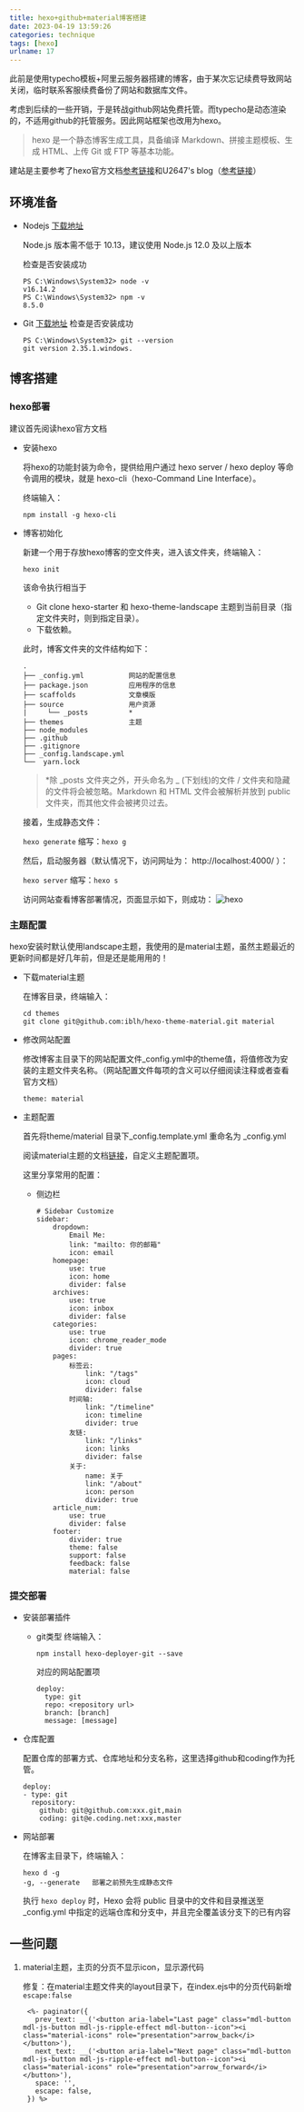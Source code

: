 ```yaml
---
title: hexo+github+material博客搭建
date: 2023-04-19 13:59:26
categories: technique
tags: [hexo]
urlname: 17
---
```


此前是使用typecho模板+阿里云服务器搭建的博客，由于某次忘记续费导致网站关闭，临时联系客服续费备份了网站和数据库文件。

考虑到后续的一些开销，于是转战github网站免费托管。而typecho是动态渲染的，不适用github的托管服务。因此网站框架也改用为hexo。
>   hexo 是一个静态博客生成工具，具备编译 Markdown、拼接主题模板、生成 HTML、上传 Git 或 FTP 等基本功能。

建站是主要参考了hexo官方文档[参考链接][1]和U2647's blog（[参考链接][2]）

## 环境准备
- Nodejs [下载地址][3]
  
  Node.js 版本需不低于 10.13，建议使用 Node.js 12.0 及以上版本

  检查是否安装成功
  ```
  PS C:\Windows\System32> node -v
  v16.14.2
  PS C:\Windows\System32> npm -v
  8.5.0
  ```

- Git [下载地址][4]
  检查是否安装成功
  ```
  PS C:\Windows\System32> git --version
  git version 2.35.1.windows.
  ```

## 博客搭建

### hexo部署
建议首先阅读hexo官方文档
- 安装hexo
  
  将hexo的功能封装为命令，提供给用户通过 hexo server / hexo deploy 等命令调用的模块，就是 hexo-cli（hexo-Command Line Interface）。

  终端输入：

  `npm install -g hexo-cli`
- 博客初始化
  
  新建一个用于存放hexo博客的空文件夹，进入该文件夹，终端输入：

  `hexo init`
  
  该命令执行相当于
  - Git clone hexo-starter 和 hexo-theme-landscape 主题到当前目录（指定文件夹时，则到指定目录）。
  - 下载依赖。

  此时，博客文件夹的文件结构如下：
  ```
  . 
  ├── _config.yml           网站的配置信息
  ├── package.json          应用程序的信息
  ├── scaffolds             文章模版
  ├── source                用户资源
  |     └── _posts          *
  ├── themes                主题     
  ├── node_modules   
  ├── .github
  ├── .gitignore
  ├── _config.landscape.yml  
  └──  yarn.lock    
  ```
  > *除 _posts 文件夹之外，开头命名为 _ (下划线)的文件 / 文件夹和隐藏的文件将会被忽略。Markdown 和 HTML 文件会被解析并放到 public 文件夹，而其他文件会被拷贝过去。

  接着，生成静态文件：
  
  `hexo generate`  缩写：`hexo g`

  然后，启动服务器（默认情况下，访问网址为： http://localhost:4000/ ）：

  `hexo server`    缩写：`hexo s` 

  访问网站查看博客部署情况，页面显示如下，则成功：
  ![hexo][5]


### 主题配置
hexo安装时默认使用landscape主题，我使用的是material主题，虽然主题最近的更新时间都是好几年前，但是还是能用用的！
- 下载material主题
  
  在博客目录，终端输入：
  ```
  cd themes
  git clone git@github.com:iblh/hexo-theme-material.git material
  ```
- 修改网站配置
  
  修改博客主目录下的网站配置文件_config.yml中的theme值，将值修改为安装的主题文件夹名称。（网站配置文件每项的含义可以仔细阅读注释或者查看官方文档）

  `theme: material`
- 主题配置
  
  首先将theme/material 目录下_config.template.yml 重命名为 _config.yml

  阅读material主题的文档[链接][6]，自定义主题配置项。

  这里分享常用的配置：
    - 侧边栏
      ```
      # Sidebar Customize
      sidebar:
          dropdown:
              Email Me:
              link: "mailto: 你的邮箱"
              icon: email
          homepage:
              use: true
              icon: home
              divider: false
          archives:
              use: true
              icon: inbox
              divider: false
          categories:
              use: true
              icon: chrome_reader_mode
              divider: true
          pages:  
              标签云: 
                  link: "/tags"
                  icon: cloud
                  divider: false
              时间轴:
                  link: "/timeline"
                  icon: timeline 
                  divider: true
              友链:
                  link: "/links"
                  icon: links
                  divider: false
              关于:
                  name: 关于
                  link: "/about"
                  icon: person
                  divider: true
          article_num:
              use: true
              divider: false
          footer:
              divider: true
              theme: false
              support: false
              feedback: false
              material: false
      ```
      
     
  


### 提交部署

- 安装部署插件
  - git类型
    终端输入：
    
    `npm install hexo-deployer-git --save`

    对应的网站配置项
    ```
    deploy:
      type: git
      repo: <repository url> 
      branch: [branch]
      message: [message]
    ```
- 仓库配置
  
  配置仓库的部署方式、仓库地址和分支名称，这里选择github和coding作为托管。

  ```
  deploy:
  - type: git
    repository: 
      github: git@github.com:xxx.git,main
      coding: git@e.coding.net:xxx,master
  ```
 - 网站部署

   在博客主目录下，终端输入：

   ```
   hexo d -g
   -g, --generate	部署之前预先生成静态文件
   ```
   执行 `hexo deploy` 时，Hexo 会将 public 目录中的文件和目录推送至 _config.yml 中指定的远端仓库和分支中，并且完全覆盖该分支下的已有内容 

## 一些问题
1. material主题，主页的分页不显示icon，显示源代码
   
   修复：在material主题文件夹的layout目录下，在index.ejs中的分页代码新增`escape:false`
   ```
    <%- paginator({
      prev_text: __('<button aria-label="Last page" class="mdl-button mdl-js-button mdl-js-ripple-effect mdl-button--icon"><i class="material-icons" role="presentation">arrow_back</i></button>'),
      next_text: __('<button aria-label="Next page" class="mdl-button mdl-js-button mdl-js-ripple-effect mdl-button--icon"><i class="material-icons" role="presentation">arrow_forward</i></button>'),
      space: '',
      escape: false,
    }) %>
   ```

  
[1]: https://hexo.io/zh-cn/docs/index.html
[2]: https://zdran.com/20180326.html
[3]: https://nodejs.org/zh-cn
[4]: https://git-scm.com/downloads
[5]: https://cdn.jsdelivr.net/gh/etamsylate-pupu/Image-host/blogImg/hexoBlog/20230420161436.png
[6]: https://neko-dev.github.io/material-theme-docs/#/